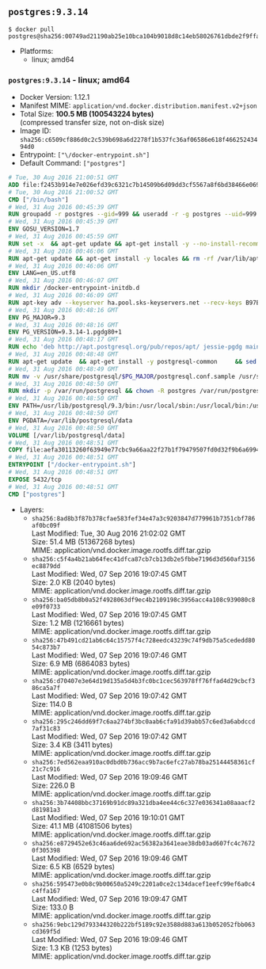 ## `postgres:9.3.14`

```console
$ docker pull postgres@sha256:00749ad21190ab25e10bca104b9018d8c14eb58026761dbde2f9ffac5f2f8300
```

-	Platforms:
	-	linux; amd64

### `postgres:9.3.14` - linux; amd64

-	Docker Version: 1.12.1
-	Manifest MIME: `application/vnd.docker.distribution.manifest.v2+json`
-	Total Size: **100.5 MB (100543224 bytes)**  
	(compressed transfer size, not on-disk size)
-	Image ID: `sha256:c6509cf886d0c2c539b698a6d2278f1b537fc36af06586e618f46625243494d0`
-	Entrypoint: `["\/docker-entrypoint.sh"]`
-	Default Command: `["postgres"]`

```dockerfile
# Tue, 30 Aug 2016 21:00:51 GMT
ADD file:f2453b914e7e026efd39c6321c7b14509b6d09dd3cf5567a8f6bd38466e06954 in / 
# Tue, 30 Aug 2016 21:00:52 GMT
CMD ["/bin/bash"]
# Wed, 31 Aug 2016 00:45:39 GMT
RUN groupadd -r postgres --gid=999 && useradd -r -g postgres --uid=999 postgres
# Wed, 31 Aug 2016 00:45:39 GMT
ENV GOSU_VERSION=1.7
# Wed, 31 Aug 2016 00:45:59 GMT
RUN set -x 	&& apt-get update && apt-get install -y --no-install-recommends ca-certificates wget && rm -rf /var/lib/apt/lists/* 	&& wget -O /usr/local/bin/gosu "https://github.com/tianon/gosu/releases/download/$GOSU_VERSION/gosu-$(dpkg --print-architecture)" 	&& wget -O /usr/local/bin/gosu.asc "https://github.com/tianon/gosu/releases/download/$GOSU_VERSION/gosu-$(dpkg --print-architecture).asc" 	&& export GNUPGHOME="$(mktemp -d)" 	&& gpg --keyserver ha.pool.sks-keyservers.net --recv-keys B42F6819007F00F88E364FD4036A9C25BF357DD4 	&& gpg --batch --verify /usr/local/bin/gosu.asc /usr/local/bin/gosu 	&& rm -r "$GNUPGHOME" /usr/local/bin/gosu.asc 	&& chmod +x /usr/local/bin/gosu 	&& gosu nobody true 	&& apt-get purge -y --auto-remove ca-certificates wget
# Wed, 31 Aug 2016 00:46:06 GMT
RUN apt-get update && apt-get install -y locales && rm -rf /var/lib/apt/lists/* 	&& localedef -i en_US -c -f UTF-8 -A /usr/share/locale/locale.alias en_US.UTF-8
# Wed, 31 Aug 2016 00:46:06 GMT
ENV LANG=en_US.utf8
# Wed, 31 Aug 2016 00:46:07 GMT
RUN mkdir /docker-entrypoint-initdb.d
# Wed, 31 Aug 2016 00:46:09 GMT
RUN apt-key adv --keyserver ha.pool.sks-keyservers.net --recv-keys B97B0AFCAA1A47F044F244A07FCC7D46ACCC4CF8
# Wed, 31 Aug 2016 00:48:16 GMT
ENV PG_MAJOR=9.3
# Wed, 31 Aug 2016 00:48:16 GMT
ENV PG_VERSION=9.3.14-1.pgdg80+1
# Wed, 31 Aug 2016 00:48:17 GMT
RUN echo 'deb http://apt.postgresql.org/pub/repos/apt/ jessie-pgdg main' $PG_MAJOR > /etc/apt/sources.list.d/pgdg.list
# Wed, 31 Aug 2016 00:48:48 GMT
RUN apt-get update 	&& apt-get install -y postgresql-common 	&& sed -ri 's/#(create_main_cluster) .*$/\1 = false/' /etc/postgresql-common/createcluster.conf 	&& apt-get install -y 		postgresql-$PG_MAJOR=$PG_VERSION 		postgresql-contrib-$PG_MAJOR=$PG_VERSION 	&& rm -rf /var/lib/apt/lists/*
# Wed, 31 Aug 2016 00:48:49 GMT
RUN mv -v /usr/share/postgresql/$PG_MAJOR/postgresql.conf.sample /usr/share/postgresql/ 	&& ln -sv ../postgresql.conf.sample /usr/share/postgresql/$PG_MAJOR/ 	&& sed -ri "s!^#?(listen_addresses)\s*=\s*\S+.*!\1 = '*'!" /usr/share/postgresql/postgresql.conf.sample
# Wed, 31 Aug 2016 00:48:50 GMT
RUN mkdir -p /var/run/postgresql && chown -R postgres /var/run/postgresql
# Wed, 31 Aug 2016 00:48:50 GMT
ENV PATH=/usr/lib/postgresql/9.3/bin:/usr/local/sbin:/usr/local/bin:/usr/sbin:/usr/bin:/sbin:/bin
# Wed, 31 Aug 2016 00:48:50 GMT
ENV PGDATA=/var/lib/postgresql/data
# Wed, 31 Aug 2016 00:48:50 GMT
VOLUME [/var/lib/postgresql/data]
# Wed, 31 Aug 2016 00:48:51 GMT
COPY file:aefa30113260f63949e77cbc9a66aa22f27b1f79479507fd0d32f9b6a6994d69 in / 
# Wed, 31 Aug 2016 00:48:51 GMT
ENTRYPOINT ["/docker-entrypoint.sh"]
# Wed, 31 Aug 2016 00:48:51 GMT
EXPOSE 5432/tcp
# Wed, 31 Aug 2016 00:48:51 GMT
CMD ["postgres"]
```

-	Layers:
	-	`sha256:8ad8b3f87b378cfae583fef34e47a3c9203847d779961b7351cbf786af0bc09f`  
		Last Modified: Tue, 30 Aug 2016 21:02:02 GMT  
		Size: 51.4 MB (51367268 bytes)  
		MIME: application/vnd.docker.image.rootfs.diff.tar.gzip
	-	`sha256:c5f4a4b21ab64fec41dfca87cb7cb13db2e5fbbe7196d3d560af3156ec8879dd`  
		Last Modified: Wed, 07 Sep 2016 19:07:45 GMT  
		Size: 2.0 KB (2040 bytes)  
		MIME: application/vnd.docker.image.rootfs.diff.tar.gzip
	-	`sha256:ba05db8b0a52f4928063df9ec4b2109198c3956acc4a108c939080c8e09f0733`  
		Last Modified: Wed, 07 Sep 2016 19:07:45 GMT  
		Size: 1.2 MB (1216661 bytes)  
		MIME: application/vnd.docker.image.rootfs.diff.tar.gzip
	-	`sha256:47b491cd21ab6c64c15757f4c728eedc43239c74f9db75a5cededd8054c873b7`  
		Last Modified: Wed, 07 Sep 2016 19:07:46 GMT  
		Size: 6.9 MB (6864083 bytes)  
		MIME: application/vnd.docker.image.rootfs.diff.tar.gzip
	-	`sha256:d70407e3e64d19d135a5d4b3fc0bc1cec563978ff76ffad4d29cbcf386ca5a7f`  
		Last Modified: Wed, 07 Sep 2016 19:07:42 GMT  
		Size: 114.0 B  
		MIME: application/vnd.docker.image.rootfs.diff.tar.gzip
	-	`sha256:295c246dd69f7c6aa274bf3bc0aab6cfa91d39abb57c6ed3a6abdccd7af31c83`  
		Last Modified: Wed, 07 Sep 2016 19:07:42 GMT  
		Size: 3.4 KB (3411 bytes)  
		MIME: application/vnd.docker.image.rootfs.diff.tar.gzip
	-	`sha256:7ed562eaa910ac0dbd0b736acc9b7ac6efc27ab78ba25144458361cf21c7c916`  
		Last Modified: Wed, 07 Sep 2016 19:09:46 GMT  
		Size: 226.0 B  
		MIME: application/vnd.docker.image.rootfs.diff.tar.gzip
	-	`sha256:3b74408bbc37169b91dc89a321dba4ee44c6c327e036341a08aaacf2d81981a3`  
		Last Modified: Wed, 07 Sep 2016 19:10:01 GMT  
		Size: 41.1 MB (41081506 bytes)  
		MIME: application/vnd.docker.image.rootfs.diff.tar.gzip
	-	`sha256:e8729452e63c46aa6de692ac56382a3641eae38db03ad607fc4c76720f305398`  
		Last Modified: Wed, 07 Sep 2016 19:09:46 GMT  
		Size: 6.5 KB (6529 bytes)  
		MIME: application/vnd.docker.image.rootfs.diff.tar.gzip
	-	`sha256:595473e0b8c9b00650a5249c2201a0ce2c134dacef1eefc99ef6a0c4c4ffa167`  
		Last Modified: Wed, 07 Sep 2016 19:09:47 GMT  
		Size: 133.0 B  
		MIME: application/vnd.docker.image.rootfs.diff.tar.gzip
	-	`sha256:9ebc129d793344320b222bf5189c92e3588d883a613b052052fbb063cd369f5d`  
		Last Modified: Wed, 07 Sep 2016 19:09:46 GMT  
		Size: 1.3 KB (1253 bytes)  
		MIME: application/vnd.docker.image.rootfs.diff.tar.gzip
